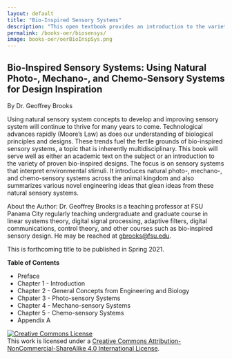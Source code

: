 ```yaml
---
layout: default
title: "Bio-Inspired Sensory Systems"
description: "This open textbook provides an introduction to the variety of proven bio-inspired designs. The focus is on sensory systems that interpret environmental stimuli. Chapters highlight natural photo-, mechano-, and chemo-sensory systems across the animal kingdom and also summarize various novel engineering ideas that glean ideas from these natural sensory systems."
permalink: /books-oer/biosensys/
image: books-oer/oerBioInspSys.png
---
```

## Bio-Inspired Sensory Systems: Using Natural Photo-, Mechano-, and Chemo-Sensory Systems for Design Inspiration

By Dr. Geoffrey Brooks

Using natural sensory system concepts to develop and improving sensory system will continue to thrive for many years to come. Technological advances rapidly (Moore’s Law) as does our understanding of biological principles and designs. These trends fuel the fertile grounds of bio-inspired sensory systems, a topic that is inherently multidisciplinary. This book will serve well as either an academic text on the subject or an introduction to the variety of proven bio-inspired designs. The focus is on sensory systems that interpret environmental stimuli. It introduces natural photo-, mechano-, and chemo-sensory systems across the animal kingdom and also summarizes various novel engineering ideas that glean ideas from these natural sensory systems.  


About the Author:
Dr. Geoffrey Brooks is a teaching professor at FSU Panama City regularly teaching undergraduate and graduate course in linear systems theory, digital signal processing, adaptive filters, digital communications, control theory, and other courses such as bio-inspired sensory design.  He may be reached at gbrooks@fsu.edu.


This is forthcoming title to be published in Spring 2021.


**Table of Contents**
- Preface
- Chapter 1 - Introduction
- Chapter 2 - General Concepts from Engineering and Biology
- Chpater 3 - Photo-sensory Systems
- Chapter 4 - Mechano-sensory Systems
- Chapter 5 - Chemo-sensory Systems
- Appendix A

<a rel="license" href="http://creativecommons.org/licenses/by-nc-sa/4.0/"><img alt="Creative Commons License" style="border-width:0" src="https://i.creativecommons.org/l/by-nc-sa/4.0/88x31.png" /></a><br />This work is licensed under a <a rel="license" href="http://creativecommons.org/licenses/by-nc-sa/4.0/">Creative Commons Attribution-NonCommercial-ShareAlike 4.0 International License</a>.
